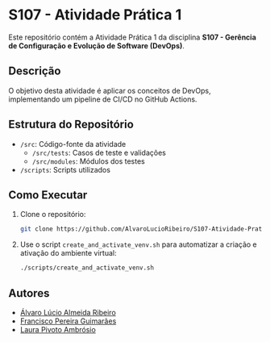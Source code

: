 # S107 - Atividade Prática 1

Este repositório contém a Atividade Prática 1 da disciplina **S107 - Gerência de Configuração e Evolução de Software (DevOps)**.

## Descrição

O objetivo desta atividade é aplicar os conceitos de DevOps, implementando um pipeline de CI/CD no GitHub Actions.

## Estrutura do Repositório

- `/src`: Código-fonte da atividade
    - `/src/tests`: Casos de teste e validações
    - `/src/modules`: Módulos dos testes
- `/scripts`: Scripts utilizados 

## Como Executar

1. Clone o repositório:
   ```bash
   git clone https://github.com/AlvaroLucioRibeiro/S107-Atividade-Pratica-1.git
   ```

2. Use o script `create_and_activate_venv.sh` para automatizar a criação e ativação do ambiente virtual:
    ```bash
    ./scripts/create_and_activate_venv.sh
    ```

## Autores

- [Álvaro Lúcio Almeida Ribeiro](https://github.com/AlvaroLucioRibeiro)
- [Francisco Pereira Guimarães](https://github.com/FranciscoPGuimaraes)
- [Laura Pivoto Ambrósio](https://github.com/LauraPivoto)
